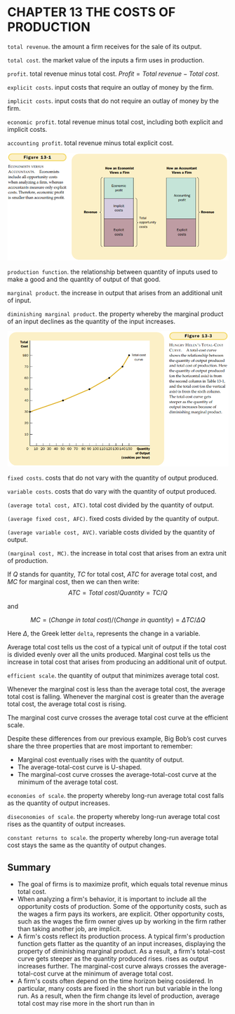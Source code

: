 # CHAPTER 13 THE COSTS OF PRODUCTION



`total revenue`. the amount a firm receives for the sale of its output.

`total cost`. the market value of the inputs a firm uses in production.

`profit`. total revenue minus total cost. $Profit = Total\ revenue - Total\ cost$.

`explicit costs`. input costs that require an outlay of money by the firm.

`implicit costs`. input costs that do not require an outlay of money by the firm.

`economic profit`. total revenue minus total cost, including both explicit and implicit costs.

`accounting profit`. total revenue minus total explicit cost.

![13_1](res/13_1.png)

`production function`. the relationship between quantity of inputs used to make a good and the quantity of output of that good.

`marginal product`. the increase in output that arises from an additional unit of input.

`diminishing marginal product`. the property whereby the marginal product of an input declines as the quantity of the input increases.

![13_3](res/13_3.png)

`fixed costs`. costs that do not vary with the quantity of output produced.

`variable costs`. costs that do vary with the quantity of output produced.

`(average total cost, ATC)`. total cost divided by the quantity of output.

`(average fixed cost, AFC)`. fixed costs divided by the quantity of output.

`(average variable cost, AVC)`. variable costs divided by the quantity of output.

`(marginal cost, MC)`. the increase in total cost that arises from an extra unit of production.

If $Q$ stands for quantity, $TC$ for total cost, $ATC$ for average total cost, and $MC$ for marginal cost, then we can then write:
$$
ATC = Total\ cost/Quantity = TC/Q
$$

and

$$
MC = (Change\ in\ total\ cost)/(Change\ in\ quantity) = \Delta TC / \Delta Q
$$

Here $\Delta$, the Greek letter `delta`, represents the change in a variable.

Average total cost tells us the cost of a typical unit of output if the total cost is divided evenly over all the units produced. Marginal cost tells us the increase in total cost that arises from producing an additional unit of output.

`efficient scale`. the quantity of output that minimizes average total cost.

Whenever the marginal cost is less than the average total cost, the average total cost is falling. Whenever the marginal cost is greater than the average total cost, the average total cost is rising.

The marginal cost curve crosses the average total cost curve at the efficient scale.

Despite these differences from our previous example, Big Bob’s cost curves share the three properties that are most important to remember:

- Marginal cost eventually rises with the quantity of output.
- The average-total-cost curve is U-shaped.
- The marginal-cost curve crosses the average-total-cost curve at the minimum of the average total cost.

`economies of scale`. the property whereby long-run average total cost falls as the quantity of output increases.

`diseconomies of scale`. the property whereby long-run average total cost rises as the quantity of output increases.

`constant returns to scale`. the property whereby long-run average total cost stays the same as the quantity of output changes.



## Summary

- The goal of firms is to maximize profit, which equals total revenue minus total cost.
- When analyzing a firm's behavior, it is important to include all the opportunity costs of production. Some of the opportunity costs, such as the wages a firm pays its workers, are explicit. Other opportunity costs, such as the wages the firm owner gives up by working in the firm rather than taking another job, are implicit.
- A firm's costs reflect its production process. A typical firm's production function gets flatter as the quantity of an input increases, displaying the property of diminishing marginal product. As a result, a firm's total-cost curve gets steeper as the quantity produced rises. rises as output increases further. The marginal-cost curve always crosses the average-total-cost curve at the minimum of average total cost.
- A firm's costs often depend on the time horizon being cosidered. In particular, many costs are fixed in the short run but variable in the long run. As a result, when the firm change its level of production, average total cost may rise more in the short run than in
